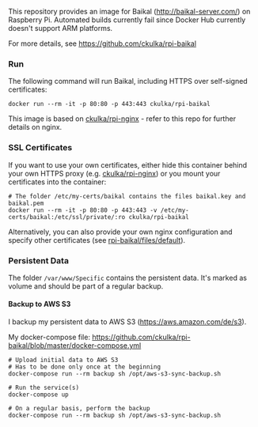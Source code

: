 This repository provides an image for Baikal (http://baikal-server.com/) on Raspberry Pi.
Automated builds currently fail since Docker Hub currently doesn't support ARM platforms.

For more details, see https://github.com/ckulka/rpi-baikal

### Run
The following command will run Baikal, including HTTPS over self-signed certificates:
```
docker run --rm -it -p 80:80 -p 443:443 ckulka/rpi-baikal
```
This image is based on [ckulka/rpi-nginx](https://hub.docker.com/r/ckulka/rpi-nginx) - refer to this repo for further details on nginx.

### SSL Certificates
If you want to use your own certificates, either hide this container behind your own HTTPS proxy (e.g. [ckulka/rpi-nginx](https://hub.docker.com/r/ckulka/rpi-nginx)) or you mount your certificates into the container:

```
# The folder /etc/my-certs/baikal contains the files baikal.key and baikal.pem
docker run --rm -it -p 80:80 -p 443:443 -v /etc/my-certs/baikal:/etc/ssl/private/:ro ckulka/rpi-baikal
```

Alternatively, you can also provide your own nginx configuration and specify other certificates (see [rpi-baikal/files/default](https://github.com/ckulka/rpi-baikal/blob/master/files/default)).

### Persistent Data
The folder ```/var/www/Specific``` contains the persistent data. It's marked as volume and should be part of a regular backup.


#### Backup to AWS S3
I backup my persistent data to AWS S3 (https://aws.amazon.com/de/s3).

My docker-compose file: https://github.com/ckulka/rpi-baikal/blob/master/docker-compose.yml
```
# Upload initial data to AWS S3
# Has to be done only once at the beginning
docker-compose run --rm backup sh /opt/aws-s3-sync-backup.sh

# Run the service(s)
docker-compose up

# On a regular basis, perform the backup
docker-compose run --rm backup sh /opt/aws-s3-sync-backup.sh
```

